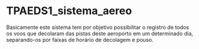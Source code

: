 # TPAEDS1_sistema_aereo
Basicamente este sistema tem por objetivo possibilitar o registro de todos os voos que decolaram das pistas deste aeroporto em um determinado dia, separando-os por faixas de horário de decolagem e pouso.
